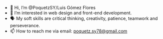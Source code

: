 - 👋 Hi, I’m @PoquetzSY/Luis Gómez Flores
- 👀 I’m interested in web design and front-end development.
- 🗣️ My soft skills are critical thinking, creativity, patience, teamwork and perseverance.
- 📫 How to reach me via email: poquetz.sy78@gmail.com
